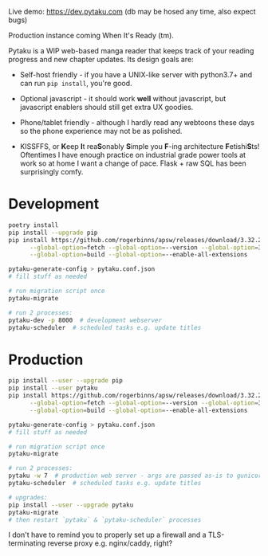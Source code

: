 Live demo: https://dev.pytaku.com (db may be hosed any time, also expect bugs)

Production instance coming When It's Ready (tm).

Pytaku is a WIP web-based manga reader that keeps track of your reading
progress and new chapter updates. Its design goals are:

- Self-host friendly - if you have a UNIX-like server with python3.7+ and can
  run `pip install`, you're good.

- Optional javascript - it should work **well** without javascript, but
  javascript enablers should still get extra UX goodies.

- Phone/tablet friendly - although I hardly read any webtoons these days so the
  phone experience may not be as polished.

- KISSFFS, or **K**eep **I**t rea**S**onably **S**imple you **F**-ing
  architecture **F**etishi**S**ts! Oftentimes I have enough practice on
  industrial grade power tools at work so at home I want a change of pace.
  Flask + raw SQL has been surprisingly comfy.

# Development

```sh
poetry install
pip install --upgrade pip
pip install https://github.com/rogerbinns/apsw/releases/download/3.32.2-r1/apsw-3.32.2-r1.zip \
      --global-option=fetch --global-option=--version --global-option=3.32.2 --global-option=--all \
      --global-option=build --global-option=--enable-all-extensions

pytaku-generate-config > pytaku.conf.json
# fill stuff as needed

# run migration script once
pytaku-migrate

# run 2 processes:
pytaku-dev -p 8000  # development webserver
pytaku-scheduler  # scheduled tasks e.g. update titles
```

# Production

```sh
pip install --user --upgrade pip
pip install --user pytaku
pip install https://github.com/rogerbinns/apsw/releases/download/3.32.2-r1/apsw-3.32.2-r1.zip \
      --global-option=fetch --global-option=--version --global-option=3.32.2 --global-option=--all \
      --global-option=build --global-option=--enable-all-extensions

pytaku-generate-config > pytaku.conf.json
# fill stuff as needed

# run migration script once
pytaku-migrate

# run 2 processes:
pytaku -w 7  # production web server - args are passed as-is to gunicorn
pytaku-scheduler  # scheduled tasks e.g. update titles

# upgrades:
pip install --user --upgrade pytaku
pytaku-migrate
# then restart `pytaku` & `pytaku-scheduler` processes
```

I don't have to remind you to properly set up a firewall and a TLS-terminating
reverse proxy e.g. nginx/caddy, right?
